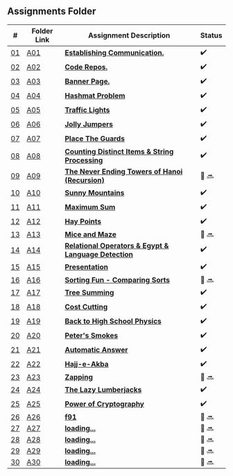 ## Assignments Folder

|                                                  #                                                   | Folder Link                                                                                           | Assignment Description                                                                                                        | Status |
| :--------------------------------------------------------------------------------------------------: | ----------------------------------------------------------------------------------------------------- | ----------------------------------------------------------------------------------------------------------------------------- | ------ |
| [01](https://docs.google.com/spreadsheets/d/1jAkhTTA8b8BxF5ckkyct44jOz8PNmREB9QxGERVDSeY/edit#gid=0) | [A01](https://docs.google.com/spreadsheets/d/1jAkhTTA8b8BxF5ckkyct44jOz8PNmREB9QxGERVDSeY/edit#gid=0) | [**Establishing Communication.**](https://docs.google.com/spreadsheets/d/1jAkhTTA8b8BxF5ckkyct44jOz8PNmREB9QxGERVDSeY/edit#gid=0)          |:heavy_check_mark: |
| [02](https://github.com/LoicKonan/4883-PT-Konan/tree/master/Assignments) | [A02](https://github.com/LoicKonan/4883-PT-Konan/tree/master/Assignments)                             | [**Code Repos.**](https://github.com/LoicKonan/4883-PT-Konan/tree/master/Assignments)                                                    | :heavy_check_mark: |
| [03](./A03) | [A03](./A03) | [**Banner Page.**](A03)          | :heavy_check_mark: |
| [04](./A04) | [A04](./A04) | [**Hashmat Problem**](A04)       | :heavy_check_mark: |
| [05](./A05) | [A05](./A05) | [**Traffic Lights**](A05)        | :heavy_check_mark: |
| [06](./A06) | [A06](./A06) | [**Jolly Jumpers**](A06)         | :heavy_check_mark: |
| [07](./A07) | [A07](./A07) | [**Place The Guards**](A07)      | :heavy_check_mark: |
| [08](./A08) | [A08](./A08) | [**Counting Distinct Items & String Processing**](A08)|:heavy_check_mark:|
| [09](./A09) | [A09](./A09) | [**The Never Ending Towers of Hanoi (Recursion)**](A09)| 🔴 🔜 |
| [10](./A10) | [A10](./A10) | [**Sunny Mountains**](A10)      |:heavy_check_mark:|
| [11](./A11) | [A11](./A11) | [**Maximum Sum**](A11)          |:heavy_check_mark:|
| [12](./A12) | [A12](./A12) | [**Hay Points**](A12)           |:heavy_check_mark:|
| [13](./A13) | [A13](./A13) | [**Mice and Maze**](A13)        |🔴 🔜|
| [14](./A14) | [A14](./A14) | [**Relational Operators & Egypt & Language Detection**](A14)|:heavy_check_mark:|
| [15](./A15) | [A15](./A15) | [**Presentation**](A15)         |:heavy_check_mark:|
| [16](./A16) | [A16](./A16) | [**Sorting Fun - Comparing Sorts**](A16) |🔴 🔜|
| [17](./A17) | [A17](./A17) | [**Tree Summing**](A17) | :heavy_check_mark: |
| [18](./A18) | [A18](./A18) | [**Cost Cutting**](A18) | :heavy_check_mark: |
| [19](./A19) | [A19](./A19) | [**Back to High School Physics**](A19) | :heavy_check_mark: |
| [20](./A20) | [A20](./A20) | [**Peter's Smokes**](A20)         | :heavy_check_mark: |
| [21](./A21) | [A21](./A21) | [**Automatic Answer**](A21) | :heavy_check_mark: |
| [22](./A22) | [A22](./A22) | [**Hajj-e-Akba**](A22)       | :heavy_check_mark: |
| [23](./A23) | [A23](./A23) | [**Zapping**](A23)         | 🔴 🔜 |
| [24](./A24) | [A24](./A24) | [**The Lazy Lumberjacks**](A24)     | :heavy_check_mark: |
| [25](./A25) | [A25](./A25) | [**Power of Cryptography**](A25)          | :heavy_check_mark:  |
| [26](./A26) | [A26](./A26) | [**f91**](A26)        | 🔴 🔜 |
| [27](./A27) | [A27](./A27) | [**loading...**](A27) | 🔴 🔜 |
| [28](./A28) | [A28](./A28) | [**loading...**](A28) | 🔴 🔜 |
| [29](./A29) | [A29](./A29) | [**loading...**](A29) | 🔴 🔜 |
| [30](./A30) | [A30](./A30) | [**loading...**](A30) | 🔴 🔜 |
